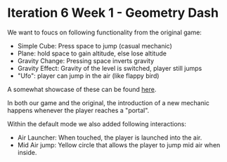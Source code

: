 # Iteration 6 Week 1 - Geometry Dash

We want to foucs on following functionality from the original game:

- Simple Cube: Press space to jump (casual mechanic)
- Plane: hold space to gain altitude, else lose altitude
- Gravity Change: Pressing space inverts gravity
- Gravity Effect: Gravity of the level is switched, player still jumps
- "Ufo": player can jump in the air (like flappy bird)

A somewhat showcase of these can be found [here](https://www.youtube.com/watch?v=lvq9UTK0GPQ&t=288s).

In both our game and the original, the introduction of a new mechanic happens whenever the player reaches a "portal".

Within the default mode we also added following interactions:

- Air Launcher: When touched, the player is launched into the air.
- Mid Air jump: Yellow circle that allows the player to jump mid air when inside.
